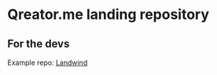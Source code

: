 # Qreator.me landing repository

## For the devs

Example repo: [Landwind](https://github.com/themesberg/landwind)

